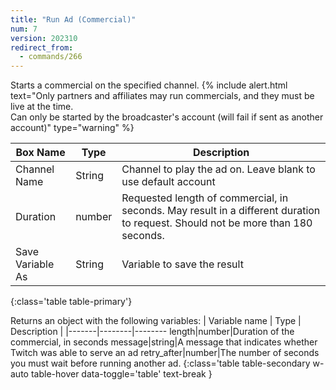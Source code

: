 ```yaml
---
title: "Run Ad (Commercial)"
num: 7
version: 202310
redirect_from:
  - commands/266
---
```


Starts a commercial on the specified channel.
{% include alert.html text="Only partners and affiliates may run commercials, and they must be live at the time.<br />
Can only be started by the broadcaster's account (will fail if sent as another account)" type="warning" %}

| Box Name | Type | Description | 
|-------|--------|--------
Channel Name|String|Channel to play the ad on. Leave blank to use default account
Duration|number|Requested length of commercial, in seconds. May result in a different duration to request. Should not be more than 180 seconds.
Save Variable As|String|Variable to save the result
{:class='table table-primary'}

Returns an object with the following variables:
| Variable name | Type | Description |
|-------|--------|--------
length|number|Duration of the commercial, in seconds
message|string|A message that indicates whether Twitch was able to serve an ad
retry_after|number|The number of seconds you must wait before running another ad.
{:class='table table-secondary w-auto table-hover data-toggle='table' text-break }

